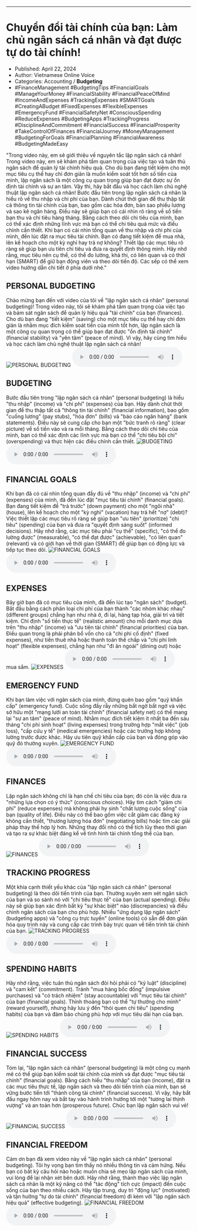 
---

# Chuyển đổi tài chính của bạn: Làm chủ ngân sách cá nhân và đạt được tự do tài chính!

- Published: April 22, 2024
- Author: Vietnamese Online Voice
- Categories: Accounting / **Budgeting**
- #FinanceManagement #BudgetingTips #FinancialGoals #ManageYourMoney #FinancialStability #FinancialPeaceOfMind #IncomeAndExpenses #TrackingExpenses #SMARTGoals #CreatingABudget #FixedExpenses #FlexibleExpenses #EmergencyFund #FinancialSafetyNet #ConsciousSpending #ReduceExpenses #BudgetingApps #TrackingProgress #DisciplineAndCommitment #FinancialSuccess #FinancialProsperity #TakeControlOfFinances #FinancialJourney #MoneyManagement #BudgetingForGoals #FinancialPlanning #FinancialAwareness #BudgetingMadeEasy

"Trong video này, em sẽ giới thiệu về nguyên tắc lập ngân sách cá nhân! Trong video này, em sẽ khám phá tầm quan trọng của việc tạo và tuân thủ ngân sách để quản lý tài chính hiệu quả. Cho dù bạn đang tiết kiệm cho một mục tiêu cụ thể hay chỉ đơn giản là muốn kiểm soát tốt hơn số tiền của mình, lập ngân sách là một công cụ quan trọng giúp bạn đạt được sự ổn định tài chính và sự an tâm. Vậy thì, hãy bắt đầu và học cách làm chủ nghệ thuật lập ngân sách cá nhân! Bước đầu tiên trong lập ngân sách cá nhân là hiểu rõ về thu nhập và chi phí của bạn. Dành chút thời gian để thu thập tất cả thông tin tài chính của bạn, bao gồm các hóa đơn, bản sao phiếu lương và sao kê ngân hàng. Điều này sẽ giúp bạn có cái nhìn rõ ràng về số tiền bạn thu và chi tiêu hàng tháng. Bằng cách theo dõi chi tiêu của mình, bạn có thể xác định những lĩnh vực mà bạn có thể chi tiêu quá mức và điều chỉnh cần thiết. Khi bạn có cái nhìn tổng quan về thu nhập và chi phí của mình, đến lúc đặt ra mục tiêu tài chính. Bạn có đang tiết kiệm để mua nhà, lên kế hoạch cho một kỳ nghỉ hay trả nợ không? Thiết lập các mục tiêu rõ ràng sẽ giúp bạn ưu tiên chi tiêu và đưa ra quyết định thông minh. Hãy nhớ rằng, mục tiêu nên cụ thể, có thể đo lường, khả thi, có liên quan và có thời hạn (SMART) để giữ bạn động viên và theo dõi tiến độ. Các sếp có thể xem video hướng dẫn chi tiết ở phía dưới nhé."


## PERSONAL BUDGETING

Chào mừng bạn đến với video của tôi về "lập ngân sách cá nhân" (personal budgeting)! Trong video này, tôi sẽ khám phá tầm quan trọng của việc tạo và bám sát ngân sách để quản lý hiệu quả "tài chính" của bạn (finances). Cho dù bạn đang "tiết kiệm" (saving) cho một mục tiêu cụ thể hay chỉ đơn giản là nhằm mục đích kiểm soát tiền của mình tốt hơn, lập ngân sách là một công cụ quan trọng có thể giúp bạn đạt được "ổn định tài chính" (financial stability) và "yên tâm" (peace of mind). Vì vậy, hãy cùng tìm hiểu và học cách làm chủ nghệ thuật lập ngân sách cá nhân!
![PERSONAL BUDGETING](https://http-archiver-apis-production-80.schnworks.com/storage/images/transitions/2024-04-22/transition-19539398466-Montserrat-Black-004895.jpg)
<audio controls>
    <source src="https://http-archiver-apis-production-80.schnworks.com/storage/audio/file-24419596423.mp3" type="audio/mpeg">
</audio>



## BUDGETING

Bước đầu tiên trong "lập ngân sách cá nhân" (personal budgeting) là hiểu "thu nhập" (income) và "chi phí" (expenses) của bạn. Hãy dành chút thời gian để thu thập tất cả "thông tin tài chính" (financial information), bao gồm "cuống lương" (pay stubs), "hóa đơn" (bills) và "báo cáo ngân hàng" (bank statements). Điều này sẽ cung cấp cho bạn một "bức tranh rõ ràng" (clear picture) về số tiền vào và ra mỗi tháng. Bằng cách theo dõi chi tiêu của mình, bạn có thể xác định các lĩnh vực mà bạn có thể "chi tiêu bội chi" (overspending) và thực hiện các điều chỉnh cần thiết.
![BUDGETING](https://http-archiver-apis-production-80.schnworks.com/storage/images/transitions/2024-04-22/transition--303704493-Montserrat-Medium-4A148C.jpg)
<audio controls>
    <source src="https://http-archiver-apis-production-80.schnworks.com/storage/audio/file-26657232000.mp3" type="audio/mpeg">
</audio>



## FINANCIAL GOALS

Khi bạn đã có cái nhìn tổng quan đầy đủ về "thu nhập" (income) và "chi phí" (expenses) của mình, đã đến lúc đặt "mục tiêu tài chính" (financial goals). Bạn đang tiết kiệm để "trả trước" (down payment) cho một "ngôi nhà" (house), lên kế hoạch cho một "kỳ nghỉ" (vacation) hay trả hết "nợ" (debt)? Việc thiết lập các mục tiêu rõ ràng sẽ giúp bạn "ưu tiên" (prioritize) "chi tiêu" (spending) của bạn và đưa ra "quyết định sáng suốt" (informed decisions). Hãy nhớ rằng, các mục tiêu phải "cụ thể" (specific), "có thể đo lường được" (measurable), "có thể đạt được" (achievable), "có liên quan" (relevant) và có giới hạn về thời gian (SMART) để giúp bạn có động lực và tiếp tục theo dõi.
![FINANCIAL GOALS](https://http-archiver-apis-production-80.schnworks.com/storage/images/transitions/2024-04-22/transition--22151499094-Montserrat-Thin-283593.jpg)
<audio controls>
    <source src="https://http-archiver-apis-production-80.schnworks.com/storage/audio/file-32197085877.mp3" type="audio/mpeg">
</audio>



## EXPENSES

Bây giờ bạn đã có mục tiêu của mình, đã đến lúc tạo "ngân sách" (budget). Bắt đầu bằng cách phân loại chi phí của bạn thành "các nhóm khác nhau" (different groups) chẳng hạn như nhà ở, đi lại, hàng tạp hóa, giải trí và tiết kiệm. Chỉ định "số tiền thực tế" (realistic amount) cho mỗi danh mục dựa trên "thu nhập" (income) và "ưu tiên tài chính" (financial priorities) của bạn. Điều quan trọng là phải phân bổ vốn cho cả "chi phí cố định" (fixed expenses), như tiền thuê nhà hoặc thanh toán thế chấp và "chi phí linh hoạt" (flexible expenses), chẳng hạn như "đi ăn ngoài" (dining out) hoặc mua sắm.
![EXPENSES](https://http-archiver-apis-production-80.schnworks.com/storage/images/transitions/2024-04-22/transition-26947920610-Montserrat-Black-004895.jpg)
<audio controls>
    <source src="https://http-archiver-apis-production-80.schnworks.com/storage/audio/file-5753456354.mp3" type="audio/mpeg">
</audio>



## EMERGENCY FUND

Khi bạn làm việc với ngân sách của mình, đừng quên bao gồm "quỹ khẩn cấp" (emergency fund). Cuộc sống đầy rẫy những bất ngờ bất ngờ và việc sở hữu một "mạng lưới an toàn tài chính" (financial safety net) có thể mang lại "sự an tâm" (peace of mind). Nhằm mục đích tiết kiệm ít nhất ba đến sáu tháng "chi phí sinh hoạt" (living expenses) trong trường hợp "mất việc" (job loss), "cấp cứu y tế" (medical emergencies) hoặc các trường hợp không lường trước được khác. Hãy ưu tiên quỹ khẩn cấp của bạn và đóng góp vào quỹ đó thường xuyên.
![EMERGENCY FUND](https://http-archiver-apis-production-80.schnworks.com/storage/images/transitions/2024-04-22/transition-6414766958-Montserrat-Black-303F9F.jpg)
<audio controls>
    <source src="https://http-archiver-apis-production-80.schnworks.com/storage/audio/file-8078932561.mp3" type="audio/mpeg">
</audio>



## FINANCES

Lập ngân sách không chỉ là hạn chế chi tiêu của bạn; đó còn là việc đưa ra "những lựa chọn có ý thức" (conscious choices). Hãy tìm cách "giảm chi phí" (reduce expenses) mà không phải hy sinh "chất lượng cuộc sống" của bạn (quality of life). Điều này có thể bao gồm việc cắt giảm các đăng ký không cần thiết, "thương lượng hóa đơn" (negotiating bills) hoặc tìm các giải pháp thay thế hợp lý hơn. Những thay đổi nhỏ có thể tích lũy theo thời gian và tạo ra sự khác biệt đáng kể về tình hình tài chính tổng thể của bạn.
![FINANCES](https://http-archiver-apis-production-80.schnworks.com/storage/images/transitions/2024-04-22/transition-28413363325-Montserrat-ExtraBold-512DA8.jpg)
<audio controls>
    <source src="https://http-archiver-apis-production-80.schnworks.com/storage/audio/file-31124130891.mp3" type="audio/mpeg">
</audio>



## TRACKING PROGRESS

Một khía cạnh thiết yếu khác của "lập ngân sách cá nhân" (personal budgeting) là theo dõi tiến trình của bạn. Thường xuyên xem xét ngân sách của bạn và so sánh nó với "chi tiêu thực tế" của bạn (actual spending). Điều này sẽ giúp bạn xác định bất kỳ "sự khác biệt" nào (discrepancies) và điều chỉnh ngân sách của bạn cho phù hợp. Nhiều "ứng dụng lập ngân sách" (budgeting apps) và "công cụ trực tuyến" (online tools) có sẵn để đơn giản hóa quy trình này và cung cấp các trình bày trực quan về tiến trình tài chính của bạn.
![TRACKING PROGRESS](https://http-archiver-apis-production-80.schnworks.com/storage/images/transitions/2024-04-22/transition--32216948472-Montserrat-ExtraBold-7B1FA2.jpg)
<audio controls>
    <source src="https://http-archiver-apis-production-80.schnworks.com/storage/audio/file-64108304201.mp3" type="audio/mpeg">
</audio>



## SPENDING HABITS

Hãy nhớ rằng, việc tuân thủ ngân sách đòi hỏi phải có "kỷ luật" (discipline) và "cam kết" (commitment). Tránh "mua hàng bốc đồng" (impulsive purchases) và "có trách nhiệm" (stay accountable) với "mục tiêu tài chính" của bạn (financial goals). Thỉnh thoảng bạn có thể "tự thưởng cho mình" (reward yourself), nhưng hãy lưu ý đến "thói quen chi tiêu" (spending habits) của bạn và đảm bảo chúng phù hợp với mục tiêu dài hạn của bạn.
![SPENDING HABITS](https://http-archiver-apis-production-80.schnworks.com/storage/images/transitions/2024-04-22/transition--22592322882-Montserrat-Black-880E4F.jpg)
<audio controls>
    <source src="https://http-archiver-apis-production-80.schnworks.com/storage/audio/file-28350191309.mp3" type="audio/mpeg">
</audio>



## FINANCIAL SUCCESS

Tóm lại, "lập ngân sách cá nhân" (personal budgeting) là một công cụ mạnh mẽ có thể giúp bạn kiểm soát tài chính của mình và đạt được "mục tiêu tài chính" (financial goals). Bằng cách hiểu "thu nhập" của bạn (income), đặt ra các mục tiêu thực tế, lập ngân sách và theo dõi tiến trình của mình, bạn sẽ vững bước tiến tới "thành công tài chính" (financial success). Vì vậy, hãy bắt đầu ngay hôm nay và bắt tay vào hành trình hướng tới một "tương lai thịnh vượng" và an toàn hơn (prosperous future). Chúc bạn lập ngân sách vui vẻ!
![FINANCIAL SUCCESS](https://http-archiver-apis-production-80.schnworks.com/storage/images/transitions/2024-04-22/transition-1984996747-Montserrat-SemiBold-283593.jpg)
<audio controls>
    <source src="https://http-archiver-apis-production-80.schnworks.com/storage/audio/file-62923501164.mp3" type="audio/mpeg">
</audio>



## FINANCIAL FREEDOM

Cảm ơn bạn đã xem video này về "lập ngân sách cá nhân" (personal budgeting). Tôi hy vọng bạn tìm thấy nó nhiều thông tin và cảm hứng. Nếu bạn có bất kỳ câu hỏi nào hoặc muốn chia sẻ mẹo lập ngân sách của mình, vui lòng để lại nhận xét bên dưới. Hãy nhớ rằng, thành thạo việc lập ngân sách cá nhân là một kỹ năng có thể "tác động" tích cực (impact) đến cuộc sống của bạn theo nhiều cách. Hãy tập trung, duy trì "động lực" (motivated) và tận hưởng "tự do tài chính" (financial freedom) đi kèm với "lập ngân sách hiệu quả" (effective budgeting).
![FINANCIAL FREEDOM](https://http-archiver-apis-production-80.schnworks.com/storage/images/transitions/2024-04-22/transition--6147053081-Montserrat-ExtraBold-004895.jpg)
<audio controls>
    <source src="https://http-archiver-apis-production-80.schnworks.com/storage/audio/file-15901557592.mp3" type="audio/mpeg">
</audio>

